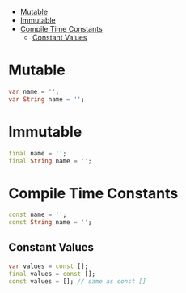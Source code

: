 - [Mutable](#mutable)
- [Immutable](#immutable)
- [Compile Time Constants](#compile-time-constants)
  - [Constant Values](#constant-values)

# Mutable

```dart
var name = '';
var String name = '';
```

# Immutable

```dart
final name = '';
final String name = '';
```

# Compile Time Constants

```dart
const name = '';
const String name = '';
```

## Constant Values

```dart
var values = const [];
final values = const [];
const values = []; // same as const []
```
